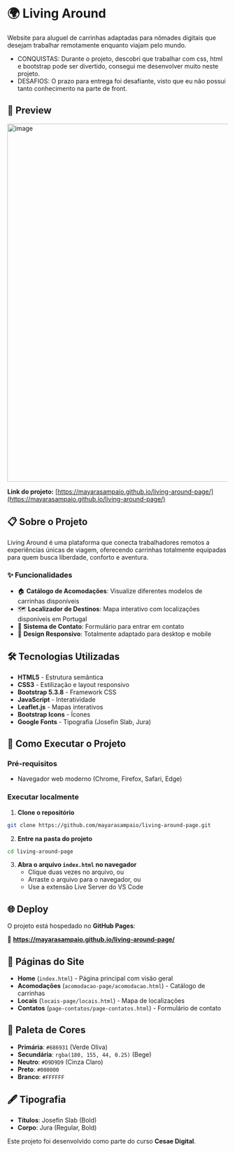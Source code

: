 # 🌍 Living Around

Website para aluguel de carrinhas adaptadas para nômades digitais que desejam trabalhar remotamente enquanto viajam pelo mundo.

 - CONQUISTAS: Durante o projeto, descobri que trabalhar com css, html e bootstrap pode ser divertido, consegui me desenvolver muito neste projeto.
 - DESAFIOS: O prazo para entrega foi desafiante, visto que eu não possui tanto conhecimento na parte de front.

## 📸 Preview

<img width="1902" height="818" alt="image" src="https://github.com/user-attachments/assets/53665483-3e62-40a2-8f68-3806ada41c47" />


**Link do projeto:** [https://mayarasampaio.github.io/living-around-page/](https://mayarasampaio.github.io/living-around-page/)

## 📋 Sobre o Projeto

Living Around é uma plataforma que conecta trabalhadores remotos a experiências únicas de viagem, oferecendo carrinhas totalmente equipadas para quem busca liberdade, conforto e aventura.

### ✨ Funcionalidades

- 🏠 **Catálogo de Acomodações**: Visualize diferentes modelos de carrinhas disponíveis
- 🗺️ **Localizador de Destinos**: Mapa interativo com localizações disponíveis em Portugal
- 📝 **Sistema de Contato**: Formulário para entrar em contato
- 📱 **Design Responsivo**: Totalmente adaptado para desktop e mobile


## 🛠️ Tecnologias Utilizadas

- **HTML5** - Estrutura semântica
- **CSS3** - Estilização e layout responsivo
- **Bootstrap 5.3.8** - Framework CSS
- **JavaScript** - Interatividade
- **Leaflet.js** - Mapas interativos
- **Bootstrap Icons** - Ícones
- **Google Fonts** - Tipografia (Josefin Slab, Jura)


## 🚀 Como Executar o Projeto

### Pré-requisitos

- Navegador web moderno (Chrome, Firefox, Safari, Edge)

### Executar localmente

1. **Clone o repositório**
```bash
git clone https://github.com/mayarasampaio/living-around-page.git
```

2. **Entre na pasta do projeto**
```bash
cd living-around-page
```

3. **Abra o arquivo `index.html` no navegador**
   - Clique duas vezes no arquivo, ou
   - Arraste o arquivo para o navegador, ou
   - Use a extensão Live Server do VS Code

## 🌐 Deploy

O projeto está hospedado no **GitHub Pages**:

🔗 **https://mayarasampaio.github.io/living-around-page/**


## 📄 Páginas do Site

- **Home** (`index.html`) - Página principal com visão geral
- **Acomodações** (`acomodacao-page/acomodacao.html`) - Catálogo de carrinhas
- **Locais** (`locais-page/locais.html`) - Mapa de localizações
- **Contatos** (`page-contatos/page-contatos.html`) - Formulário de contato

## 🎨 Paleta de Cores

- **Primária**: `#686931` (Verde Oliva)
- **Secundária**: `rgba(180, 155, 44, 0.25)` (Bege)
- **Neutro**: `#D9D9D9` (Cinza Claro)
- **Preto**: `#000000`
- **Branco**: `#FFFFFF`

## 🖋️ Tipografia

- **Títulos**: Josefin Slab (Bold)
- **Corpo**: Jura (Regular, Bold)




Este projeto foi desenvolvido como parte do curso **Cesae Digital**.
